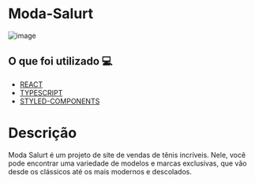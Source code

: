 <h1> Moda-Salurt </h1>

![image](https://user-images.githubusercontent.com/96798145/221444816-c700d964-8e04-4e21-a2bc-cfa96406ef7a.png)

<h2> O que foi utilizado 💻 </h2>

- [REACT]()
- [TYPESCRIPT]()
- [STYLED-COMPONENTS]()

<!-- <h1> <a href="https://moda-salurt.netlify.app/"> Clique aqui para ver o site em ação </a></h1> -->

<h1> Descrição </h1>
<p> Moda Salurt é um projeto de site de vendas de tênis incríveis. Nele, você pode encontrar uma variedade de modelos e marcas exclusivas, que vão desde os clássicos até os mais modernos e descolados.</p>


